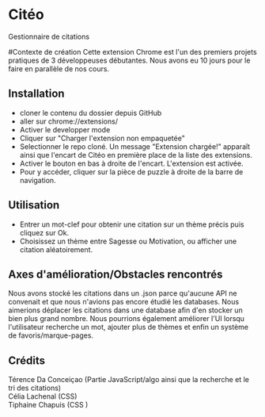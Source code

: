 # Citéo
Gestionnaire de citations

#Contexte de création
Cette extension Chrome est l'un des premiers projets pratiques de 3 développeuses débutantes. Nous avons eu 10 jours pour le faire en parallèle de nos cours.

## Installation
- cloner le contenu du dossier depuis GitHub
- aller sur chrome://extensions/
- Activer le developper mode
- Cliquer sur "Charger l'extension non empaquetée"
- Selectionner le repo cloné. Un message "Extension chargée!" apparaît ainsi que l'encart de Citéo en première place de la liste des extensions. 
- Activer le bouton en bas à droite de l'encart. L'extension est activée.
- Pour  y accéder, cliquer sur la pièce de puzzle à droite de la barre de navigation.


## Utilisation
- Entrer un mot-clef pour obtenir une citation sur un thème précis puis cliquez sur Ok.
- Choisissez un thème entre Sagesse ou Motivation, ou afficher une citation aléatoirement.

## Axes d'amélioration/Obstacles rencontrés
Nous avons stocké les citations dans un .json parce qu'aucune API ne convenait et que nous n'avions pas encore étudié les databases. Nous aimerions déplacer les citations dans une database afin d'en stocker un bien plus grand nombre. Nous pourrions également améliorer l'UI lorsqu l'utilisateur recherche un mot, ajouter plus de thèmes et enfin un système de favoris/marque-pages.

## Crédits
Térence Da Conceiçao (Partie JavaScript/algo ainsi que la recherche et le tri des citations)  
Célia Lachenal (CSS)  
Tiphaine Chapuis (CSS )
